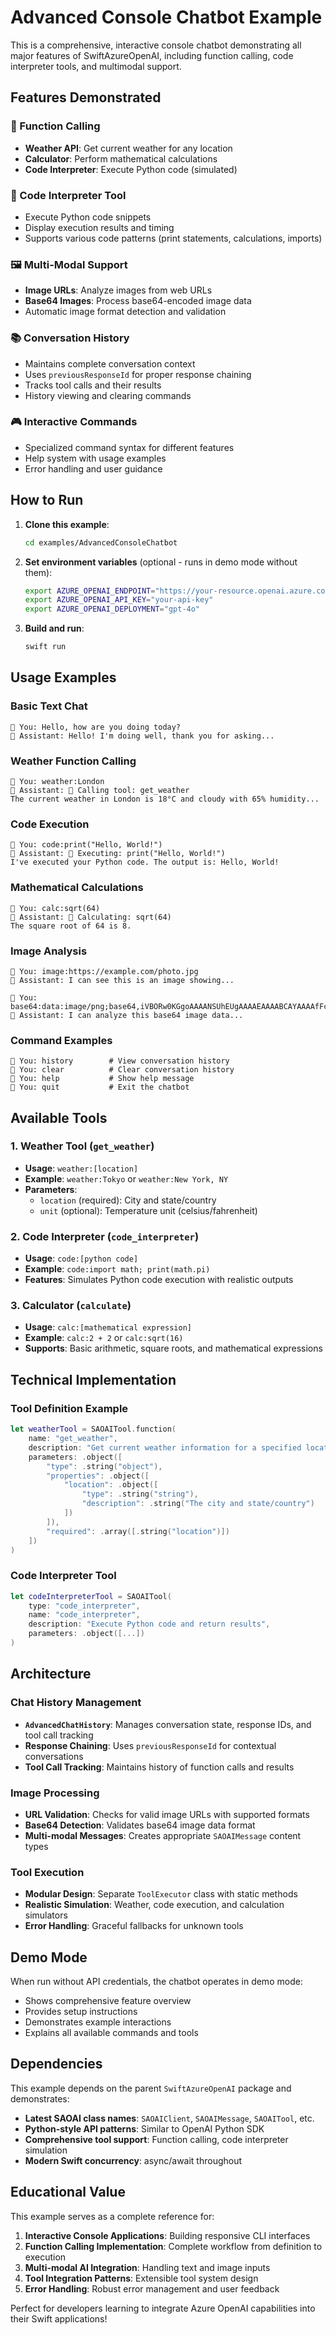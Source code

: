 # Advanced Console Chatbot Example

This is a comprehensive, interactive console chatbot demonstrating all major features of SwiftAzureOpenAI, including function calling, code interpreter tools, and multimodal support.

## Features Demonstrated

### 🔧 Function Calling
- **Weather API**: Get current weather for any location
- **Calculator**: Perform mathematical calculations 
- **Code Interpreter**: Execute Python code (simulated)

### 🐍 Code Interpreter Tool
- Execute Python code snippets
- Display execution results and timing
- Supports various code patterns (print statements, calculations, imports)

### 🖼️ Multi-Modal Support
- **Image URLs**: Analyze images from web URLs
- **Base64 Images**: Process base64-encoded image data
- Automatic image format detection and validation

### 📚 Conversation History
- Maintains complete conversation context
- Uses `previousResponseId` for proper response chaining
- Tracks tool calls and their results
- History viewing and clearing commands

### 🎮 Interactive Commands
- Specialized command syntax for different features
- Help system with usage examples
- Error handling and user guidance

## How to Run

1. **Clone this example**:
   ```bash
   cd examples/AdvancedConsoleChatbot
   ```

2. **Set environment variables** (optional - runs in demo mode without them):
   ```bash
   export AZURE_OPENAI_ENDPOINT="https://your-resource.openai.azure.com"
   export AZURE_OPENAI_API_KEY="your-api-key"
   export AZURE_OPENAI_DEPLOYMENT="gpt-4o"
   ```

3. **Build and run**:
   ```bash
   swift run
   ```

## Usage Examples

### Basic Text Chat
```
👤 You: Hello, how are you doing today?
🤖 Assistant: Hello! I'm doing well, thank you for asking...
```

### Weather Function Calling
```
👤 You: weather:London
🤖 Assistant: 🔧 Calling tool: get_weather
The current weather in London is 18°C and cloudy with 65% humidity...
```

### Code Execution
```
👤 You: code:print("Hello, World!")
🤖 Assistant: 🐍 Executing: print("Hello, World!")
I've executed your Python code. The output is: Hello, World!
```

### Mathematical Calculations
```
👤 You: calc:sqrt(64)
🤖 Assistant: 🧮 Calculating: sqrt(64)
The square root of 64 is 8.
```

### Image Analysis
```
👤 You: image:https://example.com/photo.jpg
🤖 Assistant: I can see this is an image showing...

👤 You: base64:data:image/png;base64,iVBORw0KGgoAAAANSUhEUgAAAAEAAAABCAYAAAAfFcSJAAAADUlEQVR42mP8/5+hHgAHggJ/PchI7wAAAABJRU5ErkJggg==
🤖 Assistant: I can analyze this base64 image data...
```

### Command Examples
```
👤 You: history        # View conversation history
👤 You: clear          # Clear conversation history
👤 You: help           # Show help message
👤 You: quit           # Exit the chatbot
```

## Available Tools

### 1. Weather Tool (`get_weather`)
- **Usage**: `weather:[location]`
- **Example**: `weather:Tokyo` or `weather:New York, NY`
- **Parameters**: 
  - `location` (required): City and state/country
  - `unit` (optional): Temperature unit (celsius/fahrenheit)

### 2. Code Interpreter (`code_interpreter`)
- **Usage**: `code:[python code]`
- **Example**: `code:import math; print(math.pi)`
- **Features**: Simulates Python code execution with realistic outputs

### 3. Calculator (`calculate`)
- **Usage**: `calc:[mathematical expression]`
- **Example**: `calc:2 + 2` or `calc:sqrt(16)`
- **Supports**: Basic arithmetic, square roots, and mathematical expressions

## Technical Implementation

### Tool Definition Example
```swift
let weatherTool = SAOAITool.function(
    name: "get_weather",
    description: "Get current weather information for a specified location",
    parameters: .object([
        "type": .string("object"),
        "properties": .object([
            "location": .object([
                "type": .string("string"),
                "description": .string("The city and state/country")
            ])
        ]),
        "required": .array([.string("location")])
    ])
)
```

### Code Interpreter Tool
```swift
let codeInterpreterTool = SAOAITool(
    type: "code_interpreter",
    name: "code_interpreter", 
    description: "Execute Python code and return results",
    parameters: .object([...])
)
```

## Architecture

### Chat History Management
- **`AdvancedChatHistory`**: Manages conversation state, response IDs, and tool call tracking
- **Response Chaining**: Uses `previousResponseId` for contextual conversations
- **Tool Call Tracking**: Maintains history of function calls and results

### Image Processing
- **URL Validation**: Checks for valid image URLs with supported formats
- **Base64 Detection**: Validates base64 image data format
- **Multi-modal Messages**: Creates appropriate `SAOAIMessage` content types

### Tool Execution
- **Modular Design**: Separate `ToolExecutor` class with static methods
- **Realistic Simulation**: Weather, code execution, and calculation simulators
- **Error Handling**: Graceful fallbacks for unknown tools

## Demo Mode

When run without API credentials, the chatbot operates in demo mode:

- Shows comprehensive feature overview
- Provides setup instructions
- Demonstrates example interactions
- Explains all available commands and tools

## Dependencies

This example depends on the parent `SwiftAzureOpenAI` package and demonstrates:

- **Latest SAOAI class names**: `SAOAIClient`, `SAOAIMessage`, `SAOAITool`, etc.
- **Python-style API patterns**: Similar to OpenAI Python SDK
- **Comprehensive tool support**: Function calling, code interpreter simulation
- **Modern Swift concurrency**: async/await throughout

## Educational Value

This example serves as a complete reference for:

1. **Interactive Console Applications**: Building responsive CLI interfaces
2. **Function Calling Implementation**: Complete workflow from definition to execution
3. **Multi-modal AI Integration**: Handling text and image inputs
4. **Tool Integration Patterns**: Extensible tool system design
5. **Error Handling**: Robust error management and user feedback

Perfect for developers learning to integrate Azure OpenAI capabilities into their Swift applications!